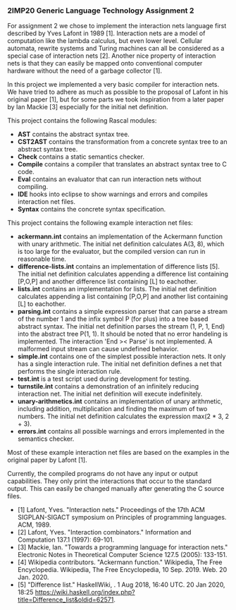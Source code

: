 ### 2IMP20 Generic Language Technology Assignment 2

For assignment 2 we chose to implement the interaction nets language first 
described by Yves Lafont in 1989 [1]. Interaction nets are a model of
computation like the lambda calculus, but even lower level. Cellular automata,
rewrite systems and Turing machines can all be considered as a special case of
interaction nets [2]. Another nice property of interaction nets is that they can
easily be mapped onto conventional computer hardware without the need of a 
garbage collector [1].

In this project we implemented a very basic compiler for interaction nets. 
We have tried to adhere as much as possible to the proposal of Lafont in his
original paper [1], but for some parts we took inspiration from a later paper by
Ian Mackie [3] especially for the initial net definition.

This project contains the following Rascal modules:

* **AST** contains the abstract syntax tree.
* **CST2AST** contains the transformation from a concrete syntax tree to an
abstract syntax tree.
* **Check** contains a static semantics checker.
* **Compile** contains a compiler that translates an abstract syntax tree to C
code.
* **Eval** contains an evaluator that can run interaction nets without
compiling.
* **IDE** hooks into eclipse to show warnings and errors and compiles
interaction net files.
* **Syntax** contains the concrete syntax specification.

This project contains the following example interaction net files:

* **ackermann.int** contains an implementation of the Ackermann function with
unary arithmetic. The initial net definition calculates A(3, 8), which is too
large for the evaluator, but the compiled version can run in reasonable time.
* **difference-lists.int** contains an implementation of difference lists [5].
The initial net definition calculates appending a difference list containing
[P,O,P] and another difference list containing [L] to eachother.
* **lists.int** contains an implementation for lists. The initial net
definition calculates appending a list containing [P,O,P] and another list
containing [L] to eachother.
* **parsing.int** contains a simple expression parser that can parse a stream
of the number 1 and the infix symbol P (for plus) into a tree based abstract
syntax. The initial net definition parses the stream (1, P, 1, End) into the
abstract tree P(1, 1). It should be noted that no error handeling is
implemented.  The interaction 'End >< Parse' is not implemented. A malformed
input stream can cause undefined behavior.
* **simple.int** contains one of the simplest possible interaction nets.
It only has a single interaction rule. The initial net definition defines
a net that performs the single interaction rule.
* **test.int** is a test script used during development for testing.
* **turnstile.int** contains a demonstration of an infinitely reducing
interaction net. The initial net definition will execute indefinitely.
* **unary-arithmetics.int** contains an implementation of unary arithmetic,
including addition, multiplication and finding the maximum of two numbers.
The initial net definition calculates the expression max(2 * 3, 2 + 3).
* **errors.int** contains all possible warnings and errors implemented in the 
semantics checker.

Most of these example interaction net files are based on the examples in the
original paper by Lafont [1].

Currently, the compiled programs do not have any input or output capabilities.
They only print the interactions that occur to the standard output. This can
easily be changed manually after generating the C source files.

* [1] Lafont, Yves. "Interaction nets." Proceedings of the 17th ACM
SIGPLAN-SIGACT symposium on Principles of programming languages. ACM, 1989.
* [2] Lafont, Yves. "Interaction combinators." Information and Computation
137.1 (1997): 69-101.
* [3] Mackie, Ian. "Towards a programming language for interaction nets."
Electronic Notes in Theoretical Computer Science 127.5 (2005): 133-151.
* [4] Wikipedia contributors. "Ackermann function." Wikipedia, The Free
Encyclopedia. Wikipedia, The Free Encyclopedia, 10 Sep. 2019. Web. 20 Jan. 2020.
* [5] "Difference list." HaskellWiki, . 1 Aug 2018, 16:40 UTC. 20 Jan 2020, 18:25 <https://wiki.haskell.org/index.php?title=Difference_list&oldid=62571>. 